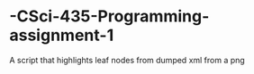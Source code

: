 # -CSci-435-Programming-assignment-1
A script that highlights leaf nodes from dumped xml from a png
